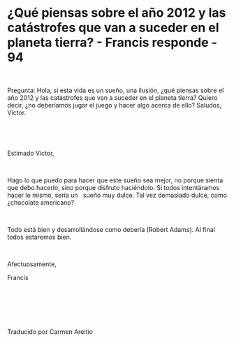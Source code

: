 # ¿Qué piensas sobre el año 2012 y las catástrofes que van a suceder en el planeta tierra? - Francis responde - 94




&nbsp;







Pregunta: Hola, si esta vida es un sue&ntilde;o, una ilusi&oacute;n, &iquest;qu&eacute; piensas sobre el a&ntilde;o 2012 y las cat&aacute;strofes que van a suceder en el planeta tierra? Quiero decir, &iquest;no deber&iacute;amos jugar el juego y hacer algo acerca de ello? Saludos, Victor.








&nbsp;






















&nbsp;
















Estimado Victor,











&nbsp;
















Hago lo que puedo para hacer que este sue&ntilde;o sea mejor, no porque sienta que debo hacerlo, sino porque disfruto haci&eacute;ndolo. Si todos intent&aacute;ramos hacer lo mismo, ser&iacute;a un
&nbsp; 
sue&ntilde;o muy dulce. Tal vez demasiado dulce, como &iquest;chocolate americano?











&nbsp;
















Todo est&aacute; bien y desarroll&aacute;ndose como deber&iacute;a (Robert Adams). Al final todos estaremos bien. 











&nbsp;
















Afectuosamente, 










Francis 








&nbsp;






















&nbsp;






















&nbsp;
















Traducido por Carmen Areitio











&nbsp;










&nbsp;





